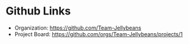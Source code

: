 # Github Links

* Organization: https://github.com/Team-Jellybeans
* Project Board: https://github.com/orgs/Team-Jellybeans/projects/1